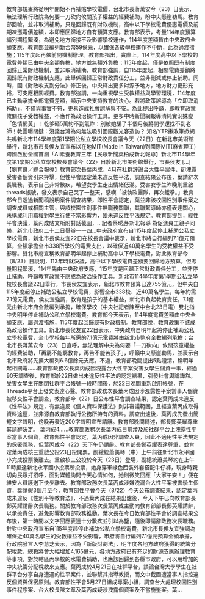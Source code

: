 教育部規畫將從明年開始不再補貼學校電價，台北市長蔣萬安今（23）日表示，無法理解行政院為何要一刀砍向攸關孩子權益的經費補助，盼中央懸崖勒馬。教育部回嗆，並非取消補助，只是回歸既有財政機制，高中以下學校電費優惠電價及前期凍漲電價差額，本即應回歸地方自有預算支應。教育部表示，考量114年度預算編列期程緊湊，為避免地方銜接不及影響學校運作，114年度差額暫由中央政府全額支應，教育部並編列新台幣59億元，以確保各級學校運作不中斷，此為過渡措施；115年度起再依前開機制辦理。教育部指出，實際上，114年度高中以下學校的電費差額已由中央全額負擔，地方並無額外負擔；115年度起，僅是依照既有制度回歸正常財政機制，並非取消補助。教育部強調，自115年度起，相關電費差額將回歸既有財政機制支應，此舉係回歸正常財政責任分工，並非刪減或停止補助。同時，因《財政收支劃分法》修正後，中央釋出更多財源予地方，地方財力更形充裕，可支應相關經費。教育部強調，一向重視學生受教權益與學習環境，114年度已主動承擔全部電費差額，顯示中央支持教育的決心。若將政策誤導為「立即取消補助」，不僅與事實不符，更易造成社會誤解與不安。為此提出呼籲，即教育政策攸關孩子受教權益，不應作為政治操作工具。更多中時新聞網報導清純實況妹變「色情網黃」！乾爹砸5萬約不到氣炸：別被她騙了半個月後將開學還找不到老師！教團曝關鍵：沒錢台灣為何無法吸引國際觀光客造訪？ 知名YTR揪敗筆掀網共鳴新北市114學年度第1學期公私立學校校長會議今天（22日）在新北市美術館舉行，新北市市長侯友宜宣布以在地MIT(Made in Taiwan)到國際MIT(麻省理工)跨國啟動全國首創「AI素養教育三年【民眾新聞葉柏成新北報導】新北市114學年度第1學期公私立學校校長會議今〈22〉日於新北市美術館舉行，市長侯友 […]【劉育良／綜合報導】教育部次長葉丙成，4月在社群評論台大性平案件，卻洩露受害者個資引來抨擊，但性平會認定葉未違反性平法，調查結果公布後，葉請辭次長職務，表示自己非常歉疚，希望女學生走出情緒低潮。受害女學生昨晚則重啟threads帳號，發文表示自己哭了一整天，感嘆「被執政團隊，再次鐵拳。」教育部今日透過新聞稿說明案件調查結果，即性平會認定，葉並非該校園性別事件案之調查成員或相關主管，與該校園性別事件無職務關聯，其聯繫導師亦僅表達關心，未構成利用職權對學生行使不當影響力，爰未違反性平法規定。教育部提到，經性平會決議，葉丙成貼文所附對話截圖，...記者蔡琇惠∕新北報導 為促進員工親子同樂，新北市政府二十二日舉辦一一四…中央政府宣布自115年度起停止補助公私立學校電費，新北市長侯友宜22日在校長會議中表示，新北市將自行編列7.1億元預算，全額承擔全市338所學校的電費支出，以確保近40萬名學生的受教權益不受影響。雙北市府宣稱教育部明年起停止補助高中以下學校電費，對此教育部今（8/23）日說明，113年時就決議，高中以下學校電費差額要回歸地方預算，但考量期程緊湊，114年先由中央政府支應，115年度是回歸正常財政責任分工，並非停止補助，呼籲教育政策不應成為政治操作工具。新北市114學年度第1學期公私立學校校長會議22日舉行，市長侯友宜表示，新北市教育預算已達755億元，但中央自115年度起停止補助公私立學校電費，影響全市338校、近40萬名學生，每年約需7.1億元電費，侯友宜強調，教育是孩子的基本權益，新北市負起教育責任，7.1億元由新北市府全數編列承擔，確保學校（中央社記者陳至中台北23日電）雙北指中央明年停止補助公私立學校電費。教育部今天表示，114年度電費差額由中央全額支應，屬過渡措施，115年度起回歸既有財政機制。教育部說，教育政策不該成為政治操作工具。新北市長侯友宜22日表示，中央政府自明年起將停止補助公私立學校電費，全市學校每年所需的7.1億元電費將由新北市整府全數編列承擔；台北市長蔣萬安今（23）日直呼，無法理解中央為何要「一刀砍向」攸關孩童權益的經費補助，「再窮不能窮教育，再苦不能苦孩子」，呼籲中央懸崖勒馬，並表示台北市政府將先擴大編列6.6億餘元支應。不過，教育部晚間提出5點澄清，稱明年起相關電......教育部政務次長葉丙成因洩露台大性平案受害女學生個資一事，經過90天調查後，教育部於22日做出未違反性平法的認定結果，引發社會輿論譁然。受害女學生在關閉社群平台帳號一段時間後，於22日晚間重新啟用帳號，在Threads平台上發文表達心聲。教育部政務次長葉丙成因涉洩露性平案當事人個資被移交性平會調查，教育部今（22）日公布性平會調查結果，認定葉丙成未違反《性平法》規定，有無違反《個人資料保護法》則非審議範圍，且經查葉丙成取得資料途徑，並非源自教育部執行公務所持有的資料。調查出爐後，葉丙成先發出簡短文字聲明，傍晚再發近200字聲明宣布請辭。教育部晚間轉述，部長鄭英耀尊重其請辭決定。 葉丙成4......教育部政務次長葉丙成日前涉及於社群平台上洩露性平案當事人個資，教育部性平會認定，葉丙成因非調查人員，因此不適用性平法規定的保密義務，但葉丙成今（22）天下午仍請辭。教育部長鄭英耀表達尊重，並肯定葉丙成核三重啟公投23日投開票，副總統蕭美琴（中）上午前往新北市永平國小完成投票後離去。重啟核三公投於今天（23日）登場，副總統蕭美琴約在上午11時抵達新北永平國小投票所投票，她身穿軍綠色西裝外套搭配牛仔褲，現身時親切向民眾打招呼，面對媒體詢問今天心情如何，她則微笑回應「大家午安！」便在維安人員護送下快步離去。教育部政務次長葉丙成涉嫌洩漏台大性平案被害學生個資，葉請假3個月至今，教育部性平會今天（8/22）今天公布調查結果，認定葉丙成未違反《性別平等教育法》，不過葉丙成在結果出爐後，今天下午已向教育部長鄭英耀請辭次長職務。關於教育部政務次長葉丙成主動向教育部部長鄭英耀請辭，以承擔責任，避免影響教育部政務推動。葉次長在今日教育部性平會於調查結果公布後，第一時間以文字回應表達十分歉疚並引以為鑒，隨後即請辭政務次長職務。針對中央政府宣布自115年度起停止補助公私立學校電費，新北市長侯友宜強調為確保近40萬名學生的受教權益不受影響，市府將自行編列7.1億元預算全額承擔，行政院發言人李慧芝表示，因為「新版財劃法」，明年度各地方政府獲得的統籌分配稅款，總數將會大幅增加4,165億元，各地方政府已有充足的財源支應辦理教育等事項，對於轄區內學校的水電費補助，也應該回歸到各縣市政府，可以用增加的中央統籌分配稅款來支應。葉丙成於4月21日在社群平台，談論台灣大學學生在社群平台分享自身遭遇的性平案件，並聯繫其指導教授，而文中截圖遭當事人指控違反個資與保密原則。教育部性平會5月27日組成專案小組，調查台大處理校園性別事件程序案、台大校長陳文章及葉丙成疑涉洩露個資案及不當施壓案。葉...